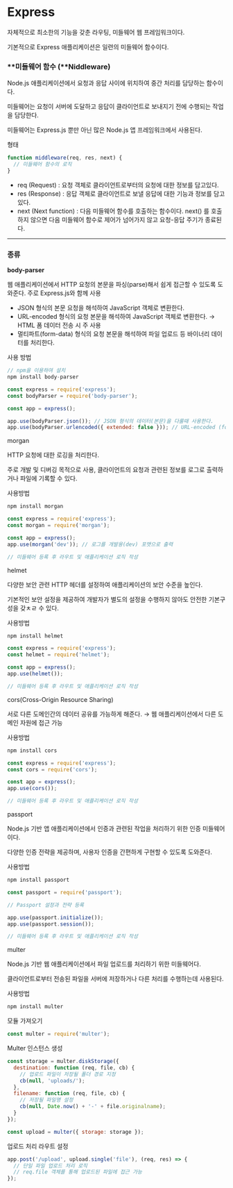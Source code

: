 # Express

자체적으로 최소한의 기능을 갖춘 라우팅, 미들웨어 웹 프레임워크이다. 

기본적으로 Express 애플리케이션은 일련의 미들웨어 함수이다.

### **미들웨어 함수 (**Niddleware)

Node.js 애플리케이션에서 요청과 응답 사이에 위치하여 중간 처리를 담당하는 함수이다.

미들웨어는 요청이 서버에 도달하고 응답이 클라이언트로 보내지기 전에 수행되는 작업을 담당한다.

미들웨어는 Express.js 뿐만 아닌 많은 Node.js 앱 프레임워크에서 사용된다.

형태

```jsx
function middleware(req, res, next) {
  // 미들웨어 함수의 로직
}
```

- req (Request) : 요청 객체로 클라이언트로부터의 요청에 대한 정보를 담고있다.
- res (Response) : 응답 객체로 클라이언트로 보낼 응답에 대한 기능과 정보를 담고있다.
- next (Next function) : 다음 미들웨어 함수를 호출하는 함수이다. next() 를 호출하지 않으면 다음 미들웨어 함수로 제어가 넘어가지 않고 요청-응답 주기가 종료된다.
---

### 종류

**body-parser**

웹 애플리케이션에서 HTTP 요청의 본문을 파싱(parse)해서 쉽게 접근할 수 있도록 도와준다. 주로 Express.js와 함께 사용

- JSON 형식의 본문 요청을 해석하여 JavaScript 객체로 변환한다.
- URL-encoded 형식의 요청 본문을 해석하여 JavaScript 객체로 변환한다. → HTML 폼 데이터 전송 시 주 사용
- 멀티파트(form-data) 형식의 요청 본문을 해석하여 파일 업로드 등 바이너리 데이터를 처리한다.

사용 방법

```jsx
// npm을 이용하여 설치
npm install body-parser
```

```jsx
const express = require('express');
const bodyParser = require('body-parser');

const app = express();

app.use(bodyParser.json()); // JSON 형식의 데이터(본문)을 다룰때 사용한다.
app.use(bodyParser.urlencoded({ extended: false })); // URL-encoded (form) 형식의 본문을 다룰때 사용한다.
```

morgan

HTTP 요청에 대한 로깅을 처리한다.

주로 개발 및 디버깅 목적으로 사용, 클라이언트의 요청과 관련된 정보를 로그로 출력하거나 파일에 기록할 수 있다.

사용방법

```jsx
npm install morgan
```

```jsx
const express = require('express');
const morgan = require('morgan');

const app = express();
app.use(morgan('dev')); // 로그를 개발용(dev) 포맷으로 출력

// 미들웨어 등록 후 라우트 및 애플리케이션 로직 작성
```

helmet

다양한 보안 관련 HTTP 헤더를 설정하여 애플리케이션의 보안 수준을 높인다.

기본적인 보안 설정을 제공하여 개발자가 별도의 설정을 수행하지 않아도 안전한 기본구성을 갖ㅊㄹ 수 있다. 

사용방법

```jsx
npm install helmet
```

```jsx
const express = require('express');
const helmet = require('helmet');

const app = express();
app.use(helmet());

// 미들웨어 등록 후 라우트 및 애플리케이션 로직 작성
```

cors(Cross-Origin Resource Sharing)

서로 다른 도메인간의 데이터 공유를 가능하게 해준다. → 웹 애플리케이션에서 다른 도메인 자원에 접근 가능

사용방법

```jsx
npm install cors
```

```jsx
const express = require('express');
const cors = require('cors');

const app = express();
app.use(cors());

// 미들웨어 등록 후 라우트 및 애플리케이션 로직 작성
```

passport

Node.js 기반 앱 애플리케이션에서 인증과 관련된 작업을 처리하기 위한 인증 미들웨어이다.

다양한 인증 전략을 제공하며, 사용자 인증을 간편하게 구현할 수 있도록 도와준다.

사용방법

```jsx
npm install passport
```

```jsx
const passport = require('passport');

// Passport 설정과 전략 등록

app.use(passport.initialize());
app.use(passport.session());

// 미들웨어 등록 후 라우트 및 애플리케이션 로직 작성
```

multer

Node.js 기반 웹 애플리케이션에서 파일 업로드를 처리하기 위한 미들웨어다.

클라이언트로부터 전송된 파일을 서버에 저장하거나 다른 처리를 수행하는데 사용된다.

사용방법

```jsx
npm install multer
```

모듈 가져오기

```jsx
const multer = require('multer');
```

Multer 인스턴스 생성

```jsx
const storage = multer.diskStorage({
  destination: function (req, file, cb) {
    // 업로드 파일이 저장될 폴더 경로 지정
    cb(null, 'uploads/');
  },
  filename: function (req, file, cb) {
    // 저장될 파일명 설정
    cb(null, Date.now() + '-' + file.originalname);
  }
});

const upload = multer({ storage: storage });
```

업로드 처리 라우트 설정

```jsx
app.post('/upload', upload.single('file'), (req, res) => {
  // 단일 파일 업로드 처리 로직
  // req.file 객체를 통해 업로드된 파일에 접근 가능
});
```